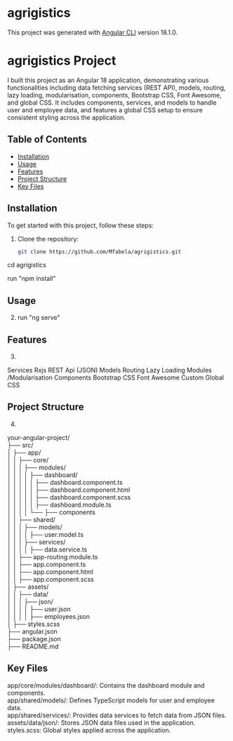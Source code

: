 # agrigistics
This project was generated with [Angular CLI](https://github.com/angular/angular-cli) version 18.1.0.


# agrigistics Project

I built this project as an Angular 18 application, demonstrating various functionalities including data fetching services (REST API), models, routing, lazy loading, modularisation, components, Bootstrap CSS, Font Awesome, and global CSS. It includes components, services, and models to handle user and employee data, and features a global CSS setup to ensure consistent styling across the application.


## Table of Contents

- [Installation](#installation)
- [Usage](#usage)
- [Features](#features)
- [Project Structure](#project-structure)
- [Key Files](#key-files)


## Installation

To get started with this project, follow these steps:

1. Clone the repository:
   ```bash
   git clone https://github.com/Mfabela/agrigistics.git

cd agrigistics

run "npm install"


## Usage
2. run "ng serve"


## Features
3. 

Services
Rxjs
REST Api (JSON)
Models
Routing
Lazy Loading
Modules /Modularisation
Components
Bootstrap CSS
Font Awesome
Custom Global CSS


## Project Structure
4. 

your-angular-project/<br />
├── src/<br />
│   ├── app/<br />
│   │   ├── core/<br />
│   │   │   ├── modules/<br />
│   │   │   │   ├── dashboard/<br />
│   │   │   │   │   ├── dashboard.component.ts<br />
│   │   │   │   │   ├── dashboard.component.html<br />
│   │   │   │   │   ├── dashboard.component.scss<br />
│   │   │   │   │   ├── dashboard.module.ts<br />
│   │   │   │   └── ├── components<br />
│   │   ├── shared/<br />
│   │   │   ├── models/<br />
│   │   │   │   ├── user.model.ts<br />
│   │   │   ├── services/<br />
│   │   │   │   ├── data.service.ts<br />
│   │   ├── app-routing.module.ts<br />
│   │   ├── app.component.ts<br />
│   │   ├── app.component.html<br />
│   │   ├── app.component.scss<br />
│   ├── assets/<br />
│   │   ├── data/<br />
│   │   │   ├── json/<br />
│   │   │   │   ├── user.json<br />
│   │   │   │   ├── employees.json<br />
│   ├── styles.scss<br />
├── angular.json<br />
├── package.json<br />
├── README.md<br />


## Key Files
app/core/modules/dashboard/: Contains the dashboard module and components.<br />
app/shared/models/: Defines TypeScript models for user and employee data.<br />
app/shared/services/: Provides data services to fetch data from JSON files.<br />
assets/data/json/: Stores JSON data files used in the application.<br />
styles.scss: Global styles applied across the application.<br />
